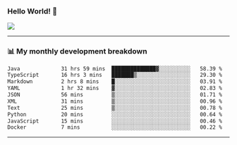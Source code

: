 ### Hello World! 👋

<a>
  <img align="center" src="https://github-readme-stats.vercel.app/api?username=megatunger&count_private=true&include_all_commits=true&bg_color=30,56CCF2,2F80ED&title_color=fff&text_color=fff" />
</a>

------
### 📊 My monthly development breakdown

<!--START_SECTION:waka-->

```txt
Java             31 hrs 59 mins  ██████████████▓░░░░░░░░░░   58.39 %
TypeScript       16 hrs 3 mins   ███████▒░░░░░░░░░░░░░░░░░   29.30 %
Markdown         2 hrs 8 mins    █░░░░░░░░░░░░░░░░░░░░░░░░   03.91 %
YAML             1 hr 32 mins    ▓░░░░░░░░░░░░░░░░░░░░░░░░   02.83 %
JSON             56 mins         ▒░░░░░░░░░░░░░░░░░░░░░░░░   01.71 %
XML              31 mins         ▒░░░░░░░░░░░░░░░░░░░░░░░░   00.96 %
Text             25 mins         ▒░░░░░░░░░░░░░░░░░░░░░░░░   00.78 %
Python           20 mins         ░░░░░░░░░░░░░░░░░░░░░░░░░   00.64 %
JavaScript       15 mins         ░░░░░░░░░░░░░░░░░░░░░░░░░   00.46 %
Docker           7 mins          ░░░░░░░░░░░░░░░░░░░░░░░░░   00.22 %
```

<!--END_SECTION:waka-->

------
